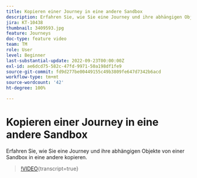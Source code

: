 ```yaml
---
title: Kopieren einer Journey in eine andere Sandbox
description: Erfahren Sie, wie Sie eine Journey und ihre abhängigen Objekte von einer Sandbox in eine andere kopieren.
jira: KT-10438
thumbnail: 3409593.jpg
feature: Journeys
doc-type: feature video
team: TM
role: User
level: Beginner
last-substantial-update: 2022-09-23T00:00:00Z
exl-id: ae6dcd75-582c-47fd-9971-50a198df1fe9
source-git-commit: fd9d277be00449155c49b3809fe647d7342b6acd
workflow-type: tm+mt
source-wordcount: '42'
ht-degree: 100%

---
```


# Kopieren einer Journey in eine andere Sandbox

Erfahren Sie, wie Sie eine Journey und ihre abhängigen Objekte von einer Sandbox in eine andere kopieren.

>[!VIDEO](https://video.tv.adobe.com/v/3409593?quality=12&learn=on){transcript=true}
